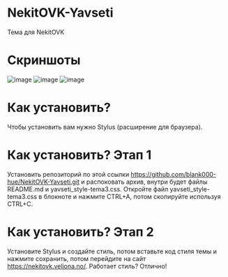 # NekitOVK-Yavseti
Тема для NekitOVK
# Скриншоты
![image](https://github.com/user-attachments/assets/5aa0c13e-d972-4253-ad6d-954f291bc68c)
![image](https://github.com/user-attachments/assets/2c770fb7-34e9-4131-8daa-7862bc99ce1e)
![image](https://github.com/user-attachments/assets/da6e3412-7e9a-494f-8c50-ce6fed0284d8)

# Как установить?
Чтобы установить вам нужно Stylus (расширение для браузера).
# Как установить? Этап 1
Установить репозиторий по этой ссылки https://github.com/blank000-hue/NekitOVK-Yavseti.git и распоковать архив,
внутри будет файлы README.md и yavseti_style-tema3.css. Откройте файл yavseti_style-tema3.css в блокноте и нажмите CTRL+A, потом скопируйте используя CTRL+C.
# Как установить? Этап 2
Установите Stylus и создайте стиль, потом вставьте код стиля темы и нажмите сохранить, потом перейдите на сайт https://nekitovk.veliona.no/. Работает стиль? Отлично!
